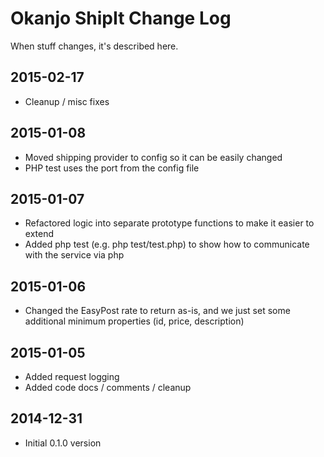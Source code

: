 # Okanjo ShipIt Change Log

When stuff changes, it's described here.

## 2015-02-17
 * Cleanup / misc fixes

## 2015-01-08
 * Moved shipping provider to config so it can be easily changed
 * PHP test uses the port from the config file

## 2015-01-07
 * Refactored logic into separate prototype functions to make it easier to extend
 * Added php test (e.g. php test/test.php) to show how to communicate with the service via php

## 2015-01-06
 * Changed the EasyPost rate to return as-is, and we just set some additional minimum properties (id, price, description)

## 2015-01-05
 * Added request logging
 * Added code docs / comments / cleanup

## 2014-12-31
 * Initial 0.1.0 version
